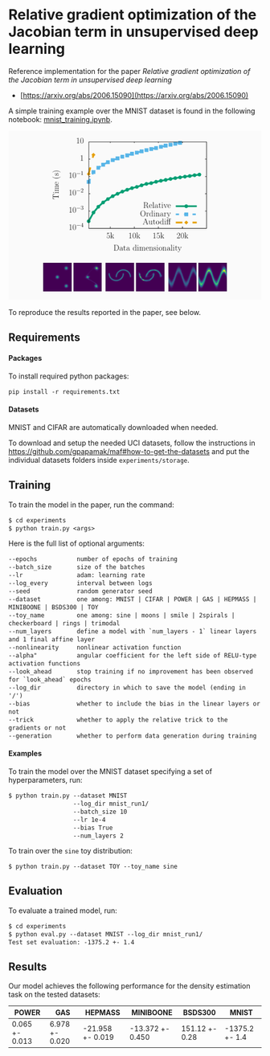 # Relative gradient optimization of the Jacobian term in unsupervised deep learning

Reference implementation for the paper *Relative gradient optimization of the Jacobian term in unsupervised deep learning*
* [https://arxiv.org/abs/2006.15090](https://arxiv.org/abs/2006.15090)

A simple training example over the MNIST dataset is found in the following notebook: [mnist_training.ipynb](mnist_training.ipynb).

![thumbnail](thumbnail.png)

To reproduce the results reported in the paper, see below.

## Requirements

#### Packages
To install required python packages:

```setup
pip install -r requirements.txt
```

#### Datasets

MNIST and CIFAR are automatically downloaded when needed.

To download and setup the needed UCI datasets, follow the instructions in https://github.com/gpapamak/maf#how-to-get-the-datasets and put the individual datasets folders inside `experiments/storage`.

## Training

To train the model in the paper, run the command:

```train
$ cd experiments
$ python train.py <args>
```

Here is the full list of optional arguments:

```
--epochs           number of epochs of training
--batch_size       size of the batches
--lr               adam: learning rate
--log_every        interval between logs
--seed             random generator seed
--dataset          one among: MNIST | CIFAR | POWER | GAS | HEPMASS | MINIBOONE | BSDS300 | TOY
--toy_name         one among: sine | moons | smile | 2spirals | checkerboard | rings | trimodal
--num_layers       define a model with `num_layers - 1` linear layers and 1 final affine layer
--nonlinearity     nonlinear activation function
--alpha"           angular coefficient for the left side of RELU-type activation functions
--look_ahead       stop training if no improvement has been observed for `look_ahead` epochs
--log_dir          directory in which to save the model (ending in '/')
--bias             whether to include the bias in the linear layers or not
--trick            whether to apply the relative trick to the gradients or not
--generation       whether to perform data generation during training

```

#### Examples

To train the model over the MNIST dataset specifying a set of hyperparameters, run:

```
$ python train.py --dataset MNIST
                  --log_dir mnist_run1/
                  --batch_size 10
                  --lr 1e-4
                  --bias True
                  --num_layers 2
```

To train over the `sine` toy distribution:

```
$ python train.py --dataset TOY --toy_name sine
```

## Evaluation

To evaluate a trained model, run:

```eval
$ cd experiments
$ python eval.py --dataset MNIST --log_dir mnist_run1/
Test set evaluation: -1375.2 +- 1.4
```

## Results

Our model achieves the following performance for the density estimation task on the tested datasets:

| POWER | GAS | HEPMASS | MINIBOONE | BSDS300 | MNIST |
| -------------- | -------------- | ---------------- | ---------------- | -------------- | -------------- |
| 0.065 +- 0.013 | 6.978 +- 0.020 | -21.958 +- 0.019 | -13.372 +- 0.450 | 151.12 +- 0.28 | -1375.2 +- 1.4 |
